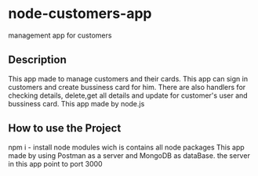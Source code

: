 # node-customers-app



management app for customers

## Description

This app made to manage customers and their cards.
This app can sign in customers and create bussiness card for him.
There are also handlers for checking details, delete,get all details and update for customer's user and bussiness card.
This app made by node.js

 


## How to use the Project
npm i - install node modules wich is contains all node packages
This app made by using Postman as a server and MongoDB as dataBase.
the server in this app point to port 3000 


